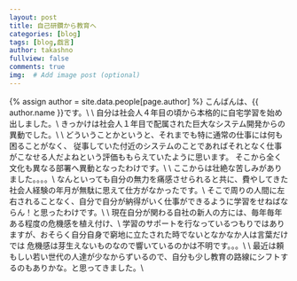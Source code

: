```yaml
---
layout: post
title: 自己研鑽から教育へ
categories: [blog]
tags: [blog,戯言]
author: takashno
fullview: false
comments: true
img:  # Add image post (optional)
---
```


{% assign author = site.data.people[page.author] %}
こんばんは、{{ author.name }}です。\\
\\
自分は社会人４年目の頃から本格的に自宅学習を始め出しました。\\
きっかけは社会人１年目で配属された巨大なシステム開発からの異動でした。\\
\\
どういうことかというと、それまでも特に通常の仕事には何も困ることがなく、
従事していた付近のシステムのことであればそれとなく仕事がこなせる人だよねという評価ももらえていたように思います。
そこから全く文化も異なる部署へ異動となったわけです。\\
\\
ここからは壮絶な苦しみがありました。。。。\\
なんといっても自分の無力を痛感させられると共に、費やしてきた社会人経験の年月が無駄に思えて仕方がなかったです。\\
そこで周りの人間に左右されることなく、自分で自分が納得がいく仕事ができるように学習をせねばならん！と思ったわけです。\\
\\
現在自分が関わる自社の新人の方には、毎年毎年ある程度の危機感を植え付け、\\
学習のサポートを行なっているつもりではありますが、おそらく自分自身で窮地に立たされた時でないとなかなか人は言葉だけでは
危機感は芽生えないものなので響いているのかは不明です。。。\\
\\
最近は頼もしい若い世代の人達が少なからずいるので、自分も少し教育の路線にシフトするのもありかな。と思ってきました。\\
